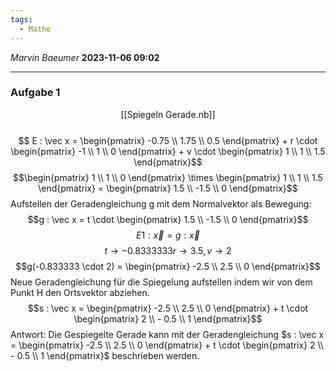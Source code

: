 ```yaml
---
tags:
  - Mathe
---
```

*Marvin Baeumer* **2023-11-06 09:02**

---
### Aufgabe 1
<span style="display:block;width:fit-content;margin:auto;">[[Spiegeln Gerade.nb]]</span>  
$$ E : \vec x = \begin{pmatrix} -0.75 \\ 1.75 \\ 0.5 \end{pmatrix} + r \cdot \begin{pmatrix} -1 \\ 1 \\ 0 \end{pmatrix} + v \cdot \begin{pmatrix} 1 \\ 1 \\ 1.5 \end{pmatrix}$$
$$\begin{pmatrix} 1 \\ 1 \\ 0 \end{pmatrix} \times \begin{pmatrix} 1 \\ 1 \\ 1.5 \end{pmatrix} = \begin{pmatrix} 1.5 \\ -1.5 \\ 0 \end{pmatrix}$$
Aufstellen der Geradengleichung g mit dem Normalvektor als Bewegung:
$$g : \vec x = t \cdot \begin{pmatrix} 1.5 \\ -1.5 \\ 0 \end{pmatrix}$$
$$E1 : \vec x = g : \vec x$$
$$t \rightarrow -0.8333333 r \rightarrow 3.5, v \rightarrow 2$$
$$g(-0.833333 \cdot 2) = \begin{pmatrix} -2.5 \\ 2.5 \\ 0 \end{pmatrix}$$
Neue Geradengleichung für die Spiegelung aufstellen indem wir von dem Punkt H den Ortsvektor abziehen.
$$s : \vec x = \begin{pmatrix} -2.5 \\ 2.5 \\ 0 \end{pmatrix} + t \cdot \begin{pmatrix} 2 \\ - 0.5 \\ 1 \end{pmatrix}$$
Antwort: Die Gespiegelte Gerade kann mit der Geradengleichung $s : \vec x = \begin{pmatrix} -2.5 \\ 2.5 \\ 0 \end{pmatrix} + t \cdot \begin{pmatrix} 2 \\ - 0.5 \\ 1 \end{pmatrix}$ beschrieben werden.